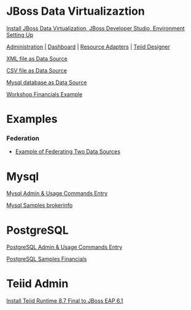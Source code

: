 JBoss Data Virtualizaztion
==========================

[Install JBoss Data Virtualization, JBoss Developer Studio, Environment Setting Up](jdv-installation.md)

[Administration](jdv-administraion.md)  [|]()  [Dashboard](jdv-dashboard-builder.md)  [|]()  [Resource Adapters](jdv-resource-adapter.md)  [|]()  [Teiid Designer](jdv-teiid-designer.md)

[XML file as Data Source](jdv-xmldatasource.md)

[CSV file as Data Source](jdv-csvdatasource.md)

[Mysql database as Data Source](jdv-mysqldatasource.md)

[Workshop Financials Example](jdv-workshop-financials.md)


Examples
========

### Federation

* [Example of Federating Two Data Sources](jdv-example-federating-two-data-source.md)

Mysql
=====

[Mysql Admin & Usage Commands Entry](mysql-usage-scripts.md)

[Mysql Samples brokerinfo](mysql-samples-brokerinfo.md)


PostgreSQL 
==========

[PostgreSQL Admin & Usage Commands Entry](postgres-usage-scripts.md)

[PostgreSQL Samples Financials](financials-psql.sql)


Teiid Admin
===========

[Install Teiid Runtime 8.7 Final to JBoss EAP 6.1](teiid-installation.md)
